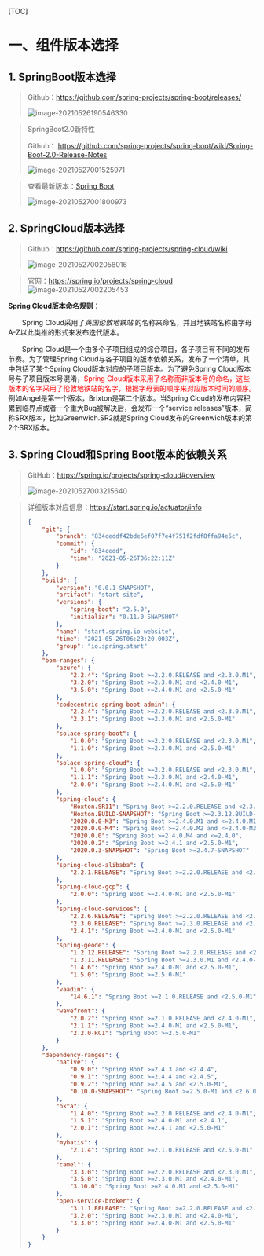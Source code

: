 [TOC]

#  一、组件版本选择

## 1. SpringBoot版本选择

> Github：https://github.com/spring-projects/spring-boot/releases/
>
> ![image-20210526190546330](.\001103-992993.png)

> SpringBoot2.0新特性
>
> Github： https://github.com/spring-projects/spring-boot/wiki/Spring-Boot-2.0-Release-Notes
>
> ![image-20210527001525971](.\001743-857784.png)

> 查看最新版本：[Spring Boot](https://spring.io/projects/spring-boot#learn)
>
> ![image-20210527001800973](.\002022-561188.png)

## 2. SpringCloud版本选择

> Github：https://github.com/spring-projects/spring-cloud/wiki
>
> ![image-20210527002058016](.\image-20210527002058016.png)
>
> 

> 官网：https://spring.io/projects/spring-cloud ![image-20210527002205453](.\002207-778064.png)

**Spring Cloud版本命名规则**：

&emsp;&emsp;Spring Cloud采用了*英国伦敦地铁站* 的名称来命名，并且地铁站名称由字母A-Z以此类推的形式来发布迭代版本。

&emsp;&emsp;Spring Cloud是一个由多个子项目组成的综合项目，各子项目有不同的发布节奏。为了管理Spring Cloud与各子项目的版本依赖关系，发布了一个清单，其中包括了某个Spring Cloud版本对应的子项目版本。为了避免Spring Cloud版本号与子项目版本号混淆，<font color='red'>Spring Cloud版本采用了名称而非版本号的命名，这些版本的名字采用了伦敦地铁站的名字，根据字母表的顺序来对应版本时间的顺序。</font>例如Angel是第一个版本，Brixton是第二个版本。当Spring Cloud的发布内容积累到临界点或者一个重大Bug被解决后，会发布一个“service releases”版本，简称SRX版本，比如Greenwich.SR2就是Spring Cloud发布的Greenwich版本的第2个SRX版本。

## 3. Spring Cloud和Spring Boot版本的依赖关系

> GitHub：https://spring.io/projects/spring-cloud#overview
>
> ![image-20210527003215640](.\003221-924710.png)

> 详细版本对应信息：https://start.spring.io/actuator/info
>
> ```json
> {
>     "git": {
>         "branch": "834ceddf42bde6ef07f7e4f751f2fdf8ffa94e5c",
>         "commit": {
>             "id": "834cedd",
>             "time": "2021-05-26T06:22:11Z"
>         }
>     },
>     "build": {
>         "version": "0.0.1-SNAPSHOT",
>         "artifact": "start-site",
>         "versions": {
>             "spring-boot": "2.5.0",
>             "initializr": "0.11.0-SNAPSHOT"
>         },
>         "name": "start.spring.io website",
>         "time": "2021-05-26T06:23:20.003Z",
>         "group": "io.spring.start"
>     },
>     "bom-ranges": {
>         "azure": {
>             "2.2.4": "Spring Boot >=2.2.0.RELEASE and <2.3.0.M1",
>             "3.2.0": "Spring Boot >=2.3.0.M1 and <2.4.0-M1",
>             "3.5.0": "Spring Boot >=2.4.0.M1 and <2.5.0-M1"
>         },
>         "codecentric-spring-boot-admin": {
>             "2.2.4": "Spring Boot >=2.2.0.RELEASE and <2.3.0.M1",
>             "2.3.1": "Spring Boot >=2.3.0.M1 and <2.5.0-M1"
>         },
>         "solace-spring-boot": {
>             "1.0.0": "Spring Boot >=2.2.0.RELEASE and <2.3.0.M1",
>             "1.1.0": "Spring Boot >=2.3.0.M1 and <2.5.0-M1"
>         },
>         "solace-spring-cloud": {
>             "1.0.0": "Spring Boot >=2.2.0.RELEASE and <2.3.0.M1",
>             "1.1.1": "Spring Boot >=2.3.0.M1 and <2.4.0-M1",
>             "2.0.0": "Spring Boot >=2.4.0.M1 and <2.5.0-M1"
>         },
>         "spring-cloud": {
>             "Hoxton.SR11": "Spring Boot >=2.2.0.RELEASE and <2.3.12.BUILD-SNAPSHOT",
>             "Hoxton.BUILD-SNAPSHOT": "Spring Boot >=2.3.12.BUILD-SNAPSHOT and <2.4.0.M1",
>             "2020.0.0-M3": "Spring Boot >=2.4.0.M1 and <=2.4.0.M1",
>             "2020.0.0-M4": "Spring Boot >=2.4.0.M2 and <=2.4.0-M3",
>             "2020.0.0": "Spring Boot >=2.4.0.M4 and <=2.4.0",
>             "2020.0.2": "Spring Boot >=2.4.1 and <2.5.0-M1",
>             "2020.0.3-SNAPSHOT": "Spring Boot >=2.4.7-SNAPSHOT"
>         },
>         "spring-cloud-alibaba": {
>             "2.2.1.RELEASE": "Spring Boot >=2.2.0.RELEASE and <2.3.0.M1"
>         },
>         "spring-cloud-gcp": {
>             "2.0.0": "Spring Boot >=2.4.0-M1 and <2.5.0-M1"
>         },
>         "spring-cloud-services": {
>             "2.2.6.RELEASE": "Spring Boot >=2.2.0.RELEASE and <2.3.0.RELEASE",
>             "2.3.0.RELEASE": "Spring Boot >=2.3.0.RELEASE and <2.4.0-M1",
>             "2.4.1": "Spring Boot >=2.4.0-M1 and <2.5.0-M1"
>         },
>         "spring-geode": {
>             "1.2.12.RELEASE": "Spring Boot >=2.2.0.RELEASE and <2.3.0.M1",
>             "1.3.11.RELEASE": "Spring Boot >=2.3.0.M1 and <2.4.0-M1",
>             "1.4.6": "Spring Boot >=2.4.0-M1 and <2.5.0-M1",
>             "1.5.0": "Spring Boot >=2.5.0-M1"
>         },
>         "vaadin": {
>             "14.6.1": "Spring Boot >=2.1.0.RELEASE and <2.5.0-M1"
>         },
>         "wavefront": {
>             "2.0.2": "Spring Boot >=2.1.0.RELEASE and <2.4.0-M1",
>             "2.1.1": "Spring Boot >=2.4.0-M1 and <2.5.0-M1",
>             "2.2.0-RC1": "Spring Boot >=2.5.0-M1"
>         }
>     },
>     "dependency-ranges": {
>         "native": {
>             "0.9.0": "Spring Boot >=2.4.3 and <2.4.4",
>             "0.9.1": "Spring Boot >=2.4.4 and <2.4.5",
>             "0.9.2": "Spring Boot >=2.4.5 and <2.5.0-M1",
>             "0.10.0-SNAPSHOT": "Spring Boot >=2.5.0-M1 and <2.6.0-M1"
>         },
>         "okta": {
>             "1.4.0": "Spring Boot >=2.2.0.RELEASE and <2.4.0-M1",
>             "1.5.1": "Spring Boot >=2.4.0-M1 and <2.4.1",
>             "2.0.1": "Spring Boot >=2.4.1 and <2.5.0-M1"
>         },
>         "mybatis": {
>             "2.1.4": "Spring Boot >=2.1.0.RELEASE and <2.5.0-M1"
>         },
>         "camel": {
>             "3.3.0": "Spring Boot >=2.2.0.RELEASE and <2.3.0.M1",
>             "3.5.0": "Spring Boot >=2.3.0.M1 and <2.4.0-M1",
>             "3.10.0": "Spring Boot >=2.4.0.M1 and <2.5.0-M1"
>         },
>         "open-service-broker": {
>             "3.1.1.RELEASE": "Spring Boot >=2.2.0.RELEASE and <2.3.0.M1",
>             "3.2.0": "Spring Boot >=2.3.0.M1 and <2.4.0-M1",
>             "3.3.0": "Spring Boot >=2.4.0-M1 and <2.5.0-M1"
>         }
>     }
> }
> ```
>
> 